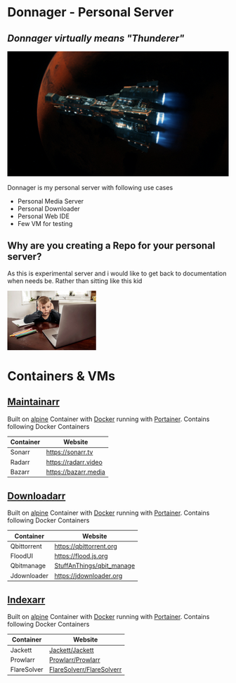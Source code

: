# Donnager - Personal Server
## _Donnager virtually means "Thunderer"_

[![Donnager.jpg](media/Donnagermd.jpg)](https://expanse.fandom.com/wiki/Donnager)

Donnager is my personal server with following use cases

- Personal Media Server
- Personal Downloader
- Personal Web IDE
- Few VM for testing

## Why are you creating a Repo for your personal server?

As this is experimental server and i would like to get back to documentation when needs be. Rather than sitting like this kid

<img src="media/frustratedkid.webp"  width=40% height=40%>

# Containers & VMs
## [Maintainarr](Maintainarr/)
Built on [alpine](https://alpinelinux.org) Container with [Docker](https://www.docker.com/) running with [Portainer](https://www.portainer.io/). Contains following Docker Containers

| Container | Website |
| ------ | ------ |
| Sonarr | https://sonarr.tv |
| Radarr | https://radarr.video|
| Bazarr | https://bazarr.media|

## [Downloadarr](Downloadarr/)
Built on [alpine](https://alpinelinux.org/) Container with [Docker](https://www.docker.com/) running with [Portainer](https://www.portainer.io/). Contains following Docker Containers

| Container | Website |
| ------ | ------ |
| Qbittorrent | https://qbittorrent.org |
| FloodUI | https://flood.js.org|
| Qbitmanage | [StuffAnThings/qbit_manage](https://github.com/StuffAnThings/qbit_manage)|
| Jdownloader | https://jdownloader.org|

## [Indexarr](Indexarr/)
Built on [alpine](https://alpinelinux.org/) Container with [Docker](https://www.docker.com/) running with [Portainer](https://www.portainer.io/). Contains following Docker Containers

| Container | Website |
| ------ | ------ |
| Jackett | [Jackett/Jackett](https://github.com/Jackett/Jackett) |
| Prowlarr | [Prowlarr/Prowlarr](https://github.com/Prowlarr/Prowlarr)|
| FlareSolver | [FlareSolverr/FlareSolverr](https://github.com/FlareSolverr/FlareSolverr)|
